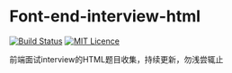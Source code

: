 # Font-end-interview-html

[![Build Status](https://travis-ci.org/nieyafei/front-end-interview-html.svg?branch=master)](https://travis-ci.org/nieyafei/front-end-interview-html)
[![MIT Licence](https://badges.frapsoft.com/os/mit/mit.svg?v=103)](https://opensource.org/licenses/mit-license.php)

前端面试interview的HTML题目收集，持续更新，勿浅尝辄止
